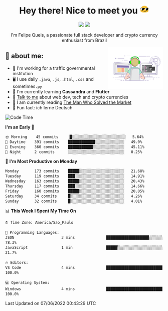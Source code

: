 
<h1 align="center">Hey there! Nice to meet you <img src="assets/sunglasses.gif" width="30"/></h1>

<p align="center">
  <a href="https://www.linkedin.com/in/fqueis"><img src="https://img.shields.io/badge/-LinkedIn-blue?style=flat&logo=Linkedin&logoColor=white" /></a>
  <a href="mailto:fqueis@gmail.com"><img src="https://img.shields.io/badge/-Gmail-c14438?style=flat&logo=Gmail&logoColor=white" /></a>
</p>

<p align="center">I'm Felipe Queis, a passionate full stack developer and crypto currency enthusiast from Brazil</p>

<img width="35%" align="right" alt="fqueis" src="assets/profile.gif" /></p>

## 🤵 about me:

- 🏢 I'm working for a traffic governmental institution
- 🖥️ I use daily `.java`, `.js`, `.html`, `.css` and sometimes`.py`
- 🌱 I'm currently learning **Cassandra** and **Flutter**
- 💬 [Talk to me](https://github.com/fqueis/fqueis/discussions) about web dev, tech and crypto currencies
- 📖 I am currently reading [The Man Who Solved the Market](https://amzn.com/073521798X)
- 💭 Fun fact: ich lerne Deutsch

<!--START_SECTION:waka-->
![Code Time](http://img.shields.io/badge/Code%20Time-0%20secs-blue)

**I'm an Early 🐤** 

```text
🌞 Morning    45 commits     █░░░░░░░░░░░░░░░░░░░░░░░░   5.64% 
🌆 Daytime    391 commits    ████████████░░░░░░░░░░░░░   49.0% 
🌃 Evening    360 commits    ███████████░░░░░░░░░░░░░░   45.11% 
🌙 Night      2 commits      ░░░░░░░░░░░░░░░░░░░░░░░░░   0.25%

```
📅 **I'm Most Productive on Monday** 

```text
Monday       173 commits    █████░░░░░░░░░░░░░░░░░░░░   21.68% 
Tuesday      119 commits    ███░░░░░░░░░░░░░░░░░░░░░░   14.91% 
Wednesday    163 commits    █████░░░░░░░░░░░░░░░░░░░░   20.43% 
Thursday     117 commits    ███░░░░░░░░░░░░░░░░░░░░░░   14.66% 
Friday       160 commits    █████░░░░░░░░░░░░░░░░░░░░   20.05% 
Saturday     34 commits     █░░░░░░░░░░░░░░░░░░░░░░░░   4.26% 
Sunday       32 commits     █░░░░░░░░░░░░░░░░░░░░░░░░   4.01%

```


📊 **This Week I Spent My Time On** 

```text
⌚︎ Time Zone: America/Sao_Paulo

💬 Programming Languages: 
JSON                     3 mins              ███████████████████░░░░░░   78.3% 
JavaScript               1 min               █████░░░░░░░░░░░░░░░░░░░░   21.7%

🔥 Editors: 
VS Code                  4 mins              █████████████████████████   100.0%

💻 Operating System: 
Windows                  4 mins              █████████████████████████   100.0%

```


 Last Updated on 07/06/2022 00:43:29 UTC
<!--END_SECTION:waka-->
